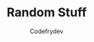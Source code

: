 ---
title: "Random Stuff"
author: "Codefrydev"
weight: 100  
hideMeta: true
description: "Mixed Up Article of tutorial , practical, and Some Coll Stuff you can do with Programming" 
keywords: ["CFD","CodefryDev","Code Fry Dev","Csharp","skiasharp","General" ]
---